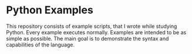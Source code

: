 # Python Examples

This repository consists of example scripts, that I wrote while studying Python.
Every example executes normally.
Examples are intended to be as simple as possible.
The main goal is to demonstrate the syntax and capabilities of the language.